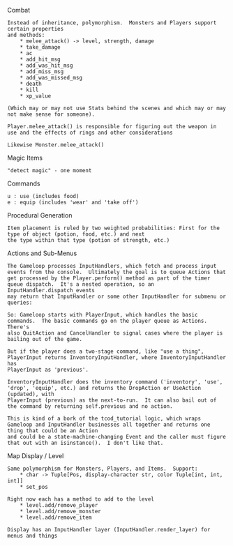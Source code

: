 Combat

    Instead of inheritance, polymorphism.  Monsters and Players support certain properties
    and methods:
        * melee_attack() -> level, strength, damage
        * take_damage
        * ac
        * add_hit_msg
        * add_was_hit_msg
        * add_miss_msg
        * add_was_missed_msg
        * death
        * kill
        * xp_value

    (Which may or may not use Stats behind the scenes and which may or may not make sense for someone).
    
    Player.melee_attack() is responsible for figuring out the weapon in use and the effects of rings and other considerations
    
    Likewise Monster.melee_attack()

Magic Items

    "detect magic" - one moment
   
Commands

    u : use (includes food)
    e : equip (includes 'wear' and 'take off')

Procedural Generation

    Item placement is ruled by two weighted probabilities: First for the type of object (potion, food, etc.) and next 
    the type within that type (potion of strength, etc.)

Actions and Sub-Menus

    The Gameloop processes InputHandlers, which fetch and process input events from the console.  Ultimately the goal is to queue Actions that
    get processed by the Player.perform() method as part of the timer queue dispatch.  It's a nested operation, so an InputHandler.dispatch_events
    may return that InputHandler or some other InputHandler for submenu or queries:
    
    So: Gameloop starts with PlayerInput, which handles the basic commands.  The basic commands go on the player queue as Actions.  There's
    also QuitAction and CancelHandler to signal cases where the player is bailing out of the game.
    
    But if the player does a two-stage command, like "use a thing", PlayerInput returns InventoryInputHandler, where InventoryInputHandler has
    PlayerInput as 'previous'.
    
    InventoryInputHandler does the inventory command ('inventory', 'use', 'drop', 'equip', etc.) and returns the DropAction or UseAction (updated), with
    PlayerInput (previous) as the next-to-run.  It can also bail out of the command by returning self.previous and no action.

    This is kind of a bork of the tcod_tutorial logic, which wraps Gameloop and InputHandler businesses all together and returns one thing that could be an Action
    and could be a state-machine-changing Event and the caller must figure that out with an isinstance().  I don't like that.
   
Map Display / Level

    Same polymorphism for Monsters, Players, and Items.  Support:
        * char -> Tuple[Pos, display-character str, color Tuple[int, int, int]]
        * set_pos
        
    Right now each has a method to add to the level
        * level.add/remove_player
        * level.add/remove_monster
        * level.add/remove_item

    Display has an InputHandler layer (InputHandler.render_layer) for menus and things